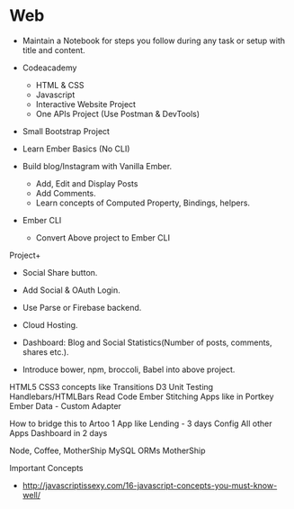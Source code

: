 # Web

- Maintain a Notebook for steps you follow during any task or setup with title and content.
- Codeacademy 
  - HTML & CSS
  - Javascript
  - Interactive Website Project
  - One APIs Project (Use Postman & DevTools)

- Small Bootstrap Project

- Learn Ember Basics (No CLI)

- Build blog/Instagram with Vanilla Ember.
  - Add, Edit and Display Posts
  - Add Comments.
  - Learn concepts of Computed Property, Bindings, helpers.

- Ember CLI
  - Convert Above project to Ember CLI


Project+
- Social Share button.
- Add Social & OAuth Login. 
- Use Parse or Firebase backend.
- Cloud Hosting.
- Dashboard: Blog and Social Statistics(Number of posts, comments, shares etc.).

- Introduce bower, npm, broccoli, Babel into above project.

HTML5 CSS3 concepts like Transitions
D3
Unit Testing
Handlebars/HTMLBars
Read Code
Ember Stitching Apps like in Portkey
Ember Data - Custom Adapter

How to bridge this to Artoo
1 App like Lending - 3 days
Config
All other Apps Dashboard in 2 days

Node, Coffee, MotherShip
MySQL ORMs
MotherShip

Important Concepts
  - http://javascriptissexy.com/16-javascript-concepts-you-must-know-well/
